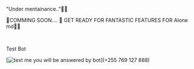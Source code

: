 "Under mentainance.."🫤😢

🚀COMMING SOON.... 🚀 GET READY FOR FANTASTIC FEATURES FOR Alone md🍓🎈



<br>

Test Bot

[![text me you will be answered by bot](https://img.shields.io/static/v1?label=write%20text&message=test&color=430098&style=for-the-badge&logo=heroku&logoColor=red)](+255 769 127 888)  

<br>
